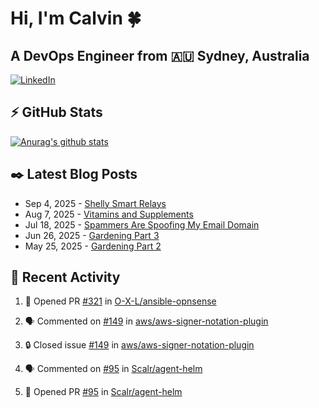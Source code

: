 # Hi, I'm Calvin 🍀
## A DevOps Engineer from 🇦🇺 Sydney, Australia</h3>


[![LinkedIn](https://img.shields.io/badge/-c–bui-0077B5?style=flat-square&labelColor=0077B5&logo=LinkedIn&logoColor=white)](https://www.linkedin.com/in/c-bui/)



<!-- https://github.com/rishavanand/github-profilinator -->
## ⚡ GitHub Stats
[![Anurag's github stats](https://github-readme-stats.vercel.app/api?username=calvinbui&count_private=true&hide_title=true)](https://github.com/anuraghazra/github-readme-stats)





<!-- https://github.com/gautamkrishnar/blog-post-workflow -->
## ✒️ Latest Blog Posts






<!-- BLOG-POST-LIST:START -->
- Sep 4, 2025 - [Shelly Smart Relays](https://calvin.me/shelly-smart-relays)
- Aug 7, 2025 - [Vitamins and Supplements](https://calvin.me/vitamins-and-supplements)
- Jul 18, 2025 - [Spammers Are Spoofing My Email Domain](https://calvin.me/spammers-are-spoofing-my-email)
- Jun 26, 2025 - [Gardening Part 3](https://calvin.me/gardening-part-3)
- May 25, 2025 - [Gardening Part 2](https://calvin.me/gardening-part-2)

<!-- BLOG-POST-LIST:END -->

## 🏃‍ Recent Activity

<!--START_SECTION:activity-->
1. 💪 Opened PR [#321](https://github.com/O-X-L/ansible-opnsense/pull/321) in [O-X-L/ansible-opnsense](https://github.com/O-X-L/ansible-opnsense)




2. 🗣 Commented on [#149](https://github.com/aws/aws-signer-notation-plugin/issues/149#issuecomment-3241181976) in [aws/aws-signer-notation-plugin](https://github.com/aws/aws-signer-notation-plugin)






3. 🔒 Closed issue [#149](https://github.com/aws/aws-signer-notation-plugin/issues/149) in [aws/aws-signer-notation-plugin](https://github.com/aws/aws-signer-notation-plugin)








4. 🗣 Commented on [#95](https://github.com/Scalr/agent-helm/pull/95#issuecomment-3208454942) in [Scalr/agent-helm](https://github.com/Scalr/agent-helm)






5. 💪 Opened PR [#95](undefined) in [Scalr/agent-helm](https://github.com/Scalr/agent-helm)




<!--END_SECTION:activity-->
